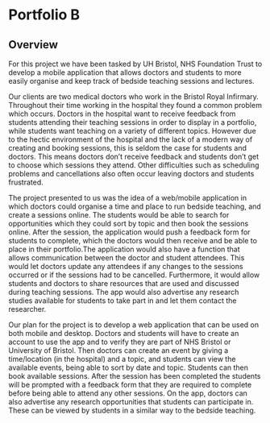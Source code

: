 # Portfolio B

## Overview

For this project we have been tasked by UH Bristol, NHS Foundation Trust  to develop a mobile application that allows doctors and students to more easily organise and keep track of bedside teaching sessions and lectures.

  

Our clients are two medical doctors who work in the Bristol Royal Infirmary. Throughout their time working in the hospital they found a common problem which occurs. Doctors in the hospital want to receive feedback from students attending their teaching sessions in order to display in a portfolio, while students want teaching on a variety of different topics. However due to the hectic environment of the hospital and the lack of a modern way of creating and booking sessions, this is seldom the case for students and doctors. This means doctors don’t receive feedback and students don’t get to choose which sessions they attend. Other difficulties such as scheduling problems and cancellations also often occur leaving doctors and students frustrated.

  

The project presented to us was the idea of a web/mobile application in which doctors could organise a time and place to run bedside teaching, and create a sessions online. The students would be able to search for opportunities which they could sort by topic and then book the sessions online. After the session, the application would push a feedback form for students to complete, which the doctors would then receive and be able to place in their portfolio.The application would also have a function that allows communication between the doctor and student attendees. This would let doctors update any attendees if any changes to the sessions occurred or if the sessions had to be cancelled. Furthermore, it would allow students and doctors to share resources that are used and discussed during teaching sessions. The app would also advertise any research studies available for students to take part in and let them contact the researcher.

  

Our plan for the project is to develop a web application that can be used on both mobile and desktop. Doctors and students will have to create an account to use the app and to verify they are part of NHS Bristol or University of Bristol. Then doctors can create an event by giving a time/location (in the hospital) and a topic, and students can view the available events, being able to sort by date and topic. Students can then book available sessions. After the session has been completed the students will be prompted with a feedback form that they are required to complete before being able to attend any other sessions. On the app, doctors can also advertise any research opportunities that students can participate in. These can be viewed by students in a similar way to the bedside teaching.


